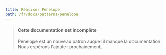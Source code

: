 ```yaml
---
title: Réaliser Penelope
path: /fr/docs/patterns/penelope
---
```


> #### Cette documentation est incomplète
> Penelope est un nouveau patron auquel il manque la documentation.  
> Nous espérons l'ajouter prochainement.
